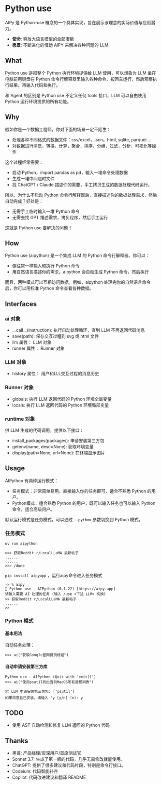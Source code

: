 # Python use
AIPy 是 Python-use 概念的一个具体实现，旨在展示该理念的实际价值与应用潜力。

- **使命**: 释放大语言模型的全部潜能
- **愿景**: 不断进化的借助 AIPY 来解决各种问题的 LLM

## What
Python use 是把整个 Python 执行环境提供给 LLM 使用，可以想象为 LLM 坐在电脑前用键盘在 Python 命令行解释器里输入各种命令，按回车运行，然后观察执行结果，再输入代码和执行。

和 Agent 的区别是 Python use 不定义任何 tools 接口，LLM 可以自由使用 Python 运行环境提供的所有功能。

## Why
假如你是一个数据工程师，你对下面的场景一定不陌生：
- 处理各种不同格式的数据文件：csv/excel，json，html, sqlite, parquet ...
- 对数据进行清洗，转换，计算，聚合，排序，分组，过滤，分析，可视化等操作

这个过程经常需要：
- 启动 Python，import pandas as pd，输入一堆命令处理数据
- 生成一堆中间临时文件
- 找 ChatGPT / Claude 描述你的需要，手工拷贝生成的数据处理代码运行。

所以，为什么不启动 Python 命令行解释器后，直接描述你的数据处理需求，然后自动完成？好处是：
- 无需手工临时输入一堆 Python 命令
- 无需去找 GPT 描述需求，拷贝程序，然后手工运行

这就是 Python use 要解决的问题！

## How
Python use (aipython) 是一个集成 LLM 的 Python 命令行解释器。你可以：
- 像往常一样输入和执行 Python 命令
- 用自然语言描述你的需求，aipython 会自动生成 Python 命令，然后执行

而且，两种模式可以互相访问数据。例如，aipython 处理完你的自然语言命令后，你可以用标准 Python 命令查看各种数据。

## Interfaces
### ai 对象
- \_\_call\_\_(instruction): 执行自动处理循环，直到 LLM 不再返回代码消息
- save(path): 保存交互过程到 svg 或 html 文件
- llm 属性： LLM 对象
- runner 属性： Runner 对象

### LLM 对象
- history 属性： 用户和LLL交互过程的消息历史

### Runner 对象
- globals: 执行 LLM 返回代码的 Python 环境全局变量
- locals: 执行 LLM 返回代码的 Python 环境局部变量

### runtime 对象
供 LLM 生成的代码调用，提供以下接口：
- install_packages(packages): 申请安装第三方包
- getenv(name, desc=None): 获取环境变量
- display(path=None, url=None): 在终端显示图片

## Usage
AIPython 有两种运行模式：
- 任务模式：非常简单易用，直接输入你的任务即可，适合不熟悉 Python 的用户。
- Python模式：适合熟悉 Python 的用户，既可以输入任务也可以输入 Python 命令，适合高级用户。

默认运行模式是任务模式，可以通过 `--python` 参数切换到 Python 模式。

### 任务模式
`uv run aipython`

```
>>> 获取Reddit r/LocalLLaMA 最新帖子
......
......
>>> /done
```

`pip install aipyapp` ，运行aipy命令进入任务模式

```
-> % aipy
🚀 Python use - AIPython (0.1.22) [https://aipy.app]
请输入需要 AI 处理的任务 (输入 /use <下述 LLM> 切换)
>> 获取Reddit r/LocalLLaMA 最新帖子
......
>>
```

### Python 模式

#### 基本用法
自动任务处理：

```
>>> ai("获取Google官网首页标题")
```

#### 自动申请安装第三方库
```
Python use - AIPython (Quit with 'exit()')
>>> ai("使用psutil列出当前MacOS所有进程列表")

📦 LLM 申请安装第三方包: ['psutil']
如果同意且已安装，请输入 'y [y/n] (n): y

```

## TODO
- 使用 AST 自动检测和修复 LLM 返回的 Python 代码

## Thanks
- 黑哥: 产品经理/资深用户/首席测试官
- Sonnet 3.7: 生成了第一版的代码，几乎无需修改就能使用。
- ChatGPT: 提供了很多建议和代码片段，特别是命令行接口。
- Codeium: 代码智能补齐
- Copilot: 代码改进建议和翻译 README



